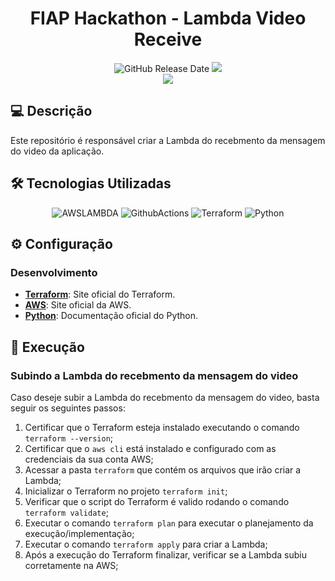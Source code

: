 <div align="center">

# FIAP Hackathon - Lambda Video Receive

![GitHub Release Date](https://img.shields.io/badge/Release%20Date-Abril%202025-yellowgreen)
![](https://img.shields.io/badge/Status-Em%20Desenvolvimento-yellowgreen)
<br>
![](https://img.shields.io/badge/Version-%20v1.0.0-brightgreen)
</div>

## 💻 Descrição

Este repositório é responsável criar a Lambda do recebmento da mensagem do video da aplicação.

## 🛠 Tecnologias Utilizadas

<div align="center">

![AWSLAMBDA](https://img.shields.io/badge/AWS%20Lambda-FF9900.svg?style=for-the-badge&logo=AWS-Lambda&logoColor=white)
![GithubActions](https://img.shields.io/badge/GitHub%20Actions-2088FF.svg?style=for-the-badge&logo=GitHub-Actions&logoColor=white)
![Terraform](https://img.shields.io/badge/Terraform-7B42BC?style=for-the-badge&logo=terraform&logoColor=white)
![Python](https://img.shields.io/badge/Python-3776AB.svg?style=for-the-badge&logo=Python&logoColor=white)

</div>

## ⚙️ Configuração

### Desenvolvimento

- **[Terraform](https://www.terraform.io/)**: Site oficial do Terraform.
- **[AWS](https://aws.amazon.com/pt/)**: Site oficial da AWS.
- **[Python](https://docs.python.org/pt-br/3/)**: Documentação oficial do Python.

## 🚀 Execução

### Subindo a Lambda do recebmento da mensagem do video

  Caso deseje subir a Lambda do recebmento da mensagem do video, basta seguir os seguintes passos:
  
  1. Certificar que o Terraform esteja instalado executando o comando `terraform --version`;
  2. Certificar que o `aws cli` está instalado e configurado com as credenciais da sua conta AWS;
  3. Acessar a pasta `terraform` que contém os arquivos que irão criar a Lambda;
  4. Inicializar o Terraform no projeto `terraform init`;
  5. Verificar que o script do Terraform é valido rodando o comando `terraform validate`;
  6. Executar o comando `terraform plan` para executar o planejamento da execução/implementação;
  7. Executar o comando `terraform apply` para criar a Lambda;
  8. Após a execução do Terraform finalizar, verificar se a Lambda subiu corretamente na AWS;
